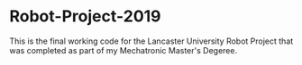 # Robot-Project-2019
This is the final working code for the Lancaster University Robot Project that was completed as part of my Mechatronic Master's Degeree.
